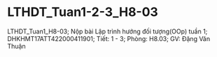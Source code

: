 # LTHDT_Tuan1-2-3_H8-03
LTHDT_Tuan1_H8-03;
Nộp bài Lập trình hướng đối tượng(OOp) tuần 1; 
DHKHMT17ATT422000411901; 
Tiết: 1 - 3; 
Phòng: H8.03; 
GV: Đặng Văn Thuận
